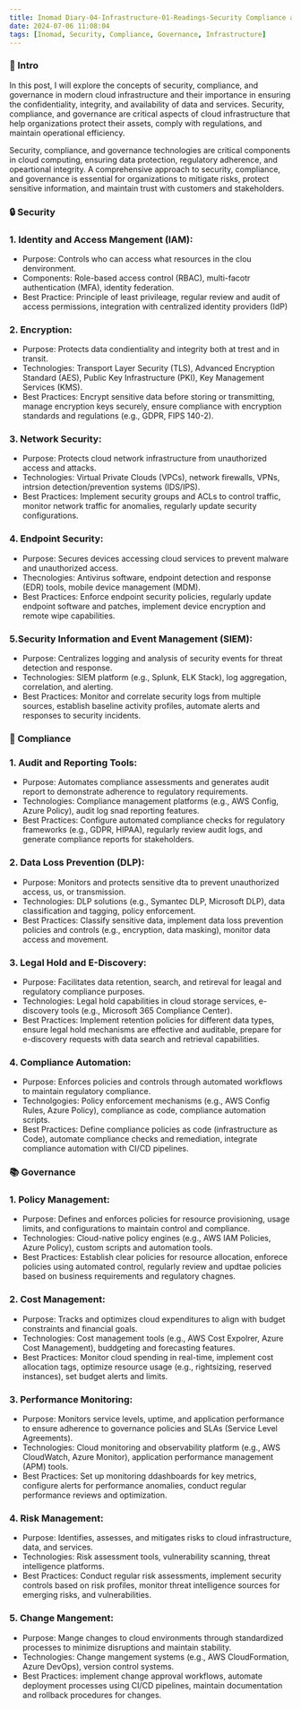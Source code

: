 ```yaml
---
title: Inomad Diary-04-Infrastructure-01-Readings-Security Compliance and Governance
date: 2024-07-06 11:08:04
tags: [Inomad, Security, Compliance, Governance, Infrastructure]
---
```


### **🔎 Intro**

In this post, I will explore the concepts of security, compliance, and governance in modern cloud infrastructure and their importance in ensuring the confidentiality, integrity, and availability of data and services. Security, compliance, and governance are critical aspects of cloud infrastructure that help organizations protect their assets, comply with regulations, and maintain operational efficiency.

<!-- more -->

Security, compliance, and governance technologies are critical components in cloud computing, ensuring data protection, regulatory adherence, and opeartional integrity. A comprehensive approach to security, compliance, and governance is essential for organizations to mitigate risks, protect sensitive information, and maintain trust with customers and stakeholders.

### **🔒 Security**

### 1. Identity and Access Mangement (IAM):

- Purpose: Controls who can access what resources in the clou denvironment.
- Components: Role-based access control (RBAC), multi-facotr authentication (MFA), identity federation.
- Best Practice: Principle of least privileage, regular review and audit of access permissions, integration with centralized identity providers (IdP)

### 2. Encryption:

- Purpose: Protects data condientiality and integrity both at trest and in transit.
- Technologies: Transport Layer Security (TLS), Advanced Encryption Standard (AES), Public Key Infrastructure (PKI), Key Management Services (KMS).
- Best Practices: Encrypt sensitive data before storing or transmitting, manage encryption keys securely, ensure compliance with encryption standards and regulations (e.g., GDPR, FIPS 140-2).

### 3. Network Security:

- Purpose: Protects cloud network infrastructure from unauthorized access and attacks.
- Technologies: Virtual Private Clouds (VPCs), network firewalls, VPNs, intrsion detection/prevention systems (IDS/IPS).
- Best Practices: Implement security groups and ACLs to control traffic, monitor network traffic for anomalies, regularly update security configurations.

### 4. Endpoint Security:

- Purpose: Secures devices accessing cloud services to prevent malware and unauthorized access.
- Thecnologies: Antivirus software, endpoint detection and response (EDR) tools, mobile device management (MDM).
- Best Practices: Enforce endpoint security policies, regularly update endpoint software and patches, implement device encryption and remote wipe capabilities.

### 5.Security Information and Event Management (SIEM):

- Purpose: Centralizes logging and analysis of security events for threat detection and response.
- Technologies: SIEM platform (e.g., Splunk, ELK Stack), log aggregation, correlation, and alerting.
- Best Practices: Monitor and correlate security logs from multiple sources, establish baseline activity profiles, automate alerts and responses to security incidents.

### **📜 Compliance**

### 1. Audit and Reporting Tools:

- Purpose: Automates compliance assessments and generates audit report to demonstrate adherence to regulatory requirements.
- Technologies: Compliance management platforms (e.g., AWS Config, Azure Policy), audit log snad reporting features.
- Best Practices: Configure automated compliance checks for regulatory frameworks (e.g., GDPR, HIPAA), regularly review audit logs, and generate compliance reports for stakeholders.

### 2. Data Loss Prevention (DLP):

- Purpose: Monitors and protects sensitive dta to prevent unauthorized access, us, or transmission.
- Technologies: DLP solutions (e.g., Symantec DLP, Microsoft DLP), data classification and tagging, policy enforcement.
- Best Practices: Classify sensitive data, implement data loss prevention policies and controls (e.g., encryption, data masking), monitor data access and movement.

### 3. Legal Hold and E-Discovery:

- Purpose: Facilitates data retention, search, and retireval for leagal and regulatory compliance purposes.
- Technologies: Legal hold capabilities in cloud storage services, e-discovery tools (e.g., Microsoft 365 Compliance Center).
- Best Practices: Implement retention policies for different data types, ensure legal hold mechanisms are effective and auditable, prepare for e-discovery requests with data search and retrieval capabilities.

### 4. Compliance Automation:

- Purpose: Enforces policies and controls through automated workflows to maintain regulatory compliance.
- Technolgogies: Policy enforcement mechanisms (e.g., AWS Config Rules, Azure Policy), compliance as code, compliance automation scripts.
- Best Practices: Define compliance policies as code (infrastructure as Code), automate compliance checks and remediation, integrate compliance automation with CI/CD pipelines.

### **📚 Governance**

### 1. Policy Management:

- Purpose: Defines and enforces policies for resource provisioning, usage limits, and configurations to maintain control and compliance.
- Technologies: Cloud-native policy engines (e.g., AWS IAM Policies, Azure Policy), custom scripts and automation tools.
- Best Practices: Establish clear policies for resource allocation, enforece policies using automated control, regularly review and updtae policies based on business requirements and regulatory chagnes.

### 2. Cost Management:

- Purpose: Tracks and optimizes cloud expenditures to align with budget constraints and financial goals.
- Technologies: Cost management tools (e.g., AWS Cost Expolrer, Azure Cost Management), buddgeting and forecasting features.
- Best Practices: Monitor cloud spending in real-time, implement cost allocation tags, optimize resource usage (e.g., rightsizing, reserved instances), set budget alerts and limits.

### 3. Performance Monitoring:

- Purpose: Monitors service levels, uptime, and application performance to ensure adherence to governance policies and SLAs (Service Level Agreements).
- Technologies: Cloud monitoring and observability platform (e.g., AWS CloudWatch, Azure Monitor), application performance management (APM) tools.
- Best Practices: Set up monitoring ddashboards for key metrics, configure alerts for performance anomalies, conduct regular performance reviews and optimization.

### 4. Risk Management:

- Purpose: Identifies, assesses, and mitigates risks to cloud infrastructure, data, and services.
- Technologies: Risk assessment tools, vulnerability scanning, threat intelligence platforms.
- Best Practices: Conduct regular risk assessments, implement security controls based on risk profiles, monitor threat intelligence sources for emerging risks, and vulnerabilities.

### 5. Change Mangement:

- Purpose: Mange changes to cloud environments through standardized processes to minimize disruptions and maintain stability.
- Technologies: Change mangement systems (e.g., AWS CloudFormation, Azure DevOps), version control systems.
- Best Practices: implement change approval workflows, automate deployment processes using CI/CD pipelines, maintain documentation and rollback procedures for changes.
